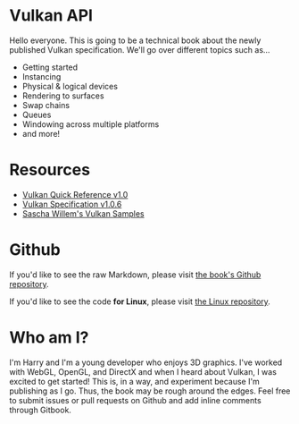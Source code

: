 # Vulkan API

Hello everyone. This is going to be a technical book about the newly published Vulkan specification. We'll go over different topics such as...

- Getting started
- Instancing
- Physical & logical devices
- Rendering to surfaces
- Swap chains
- Queues
- Windowing across multiple platforms
- and more!

# Resources

- [Vulkan Quick Reference v1.0](https://www.khronos.org/files/vulkan10-reference-guide.pdf)
- [Vulkan Specification v1.0.6](https://www.khronos.org/registry/vulkan/specs/1.0/pdf/vkspec.pdf)
- [Sascha Willem's Vulkan Samples](https://github.com/SaschaWillems/Vulkan)

# Github

If you'd like to see the raw Markdown, please visit [the book's Github repository](https://github.com/HarryLovesCode/Vulkan-API-Book).

If you'd like to see the code **for Linux**, please visit [the Linux repository](https://github.com/HarryLovesCode/Vulkan-Linux).

# Who am I?

I'm Harry and I'm a young developer who enjoys 3D graphics. I've worked with WebGL, OpenGL, and DirectX and when I heard about Vulkan, I was excited to get started! This is, in a way, and experiment because I'm publishing as I go. Thus, the book may be rough around the edges. Feel free to submit issues or pull requests on Github and add inline comments through Gitbook.

